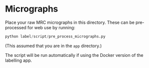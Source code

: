 # Micrographs

Place your raw MRC micrographs in this directory. These can be pre-processed
for web use by running:

```python
python label/script/pre_process_micrographs.py
```

(This assumed that you are in the `app` directory.)

The script will be run automatically if using the Docker version of the
labelling app.
